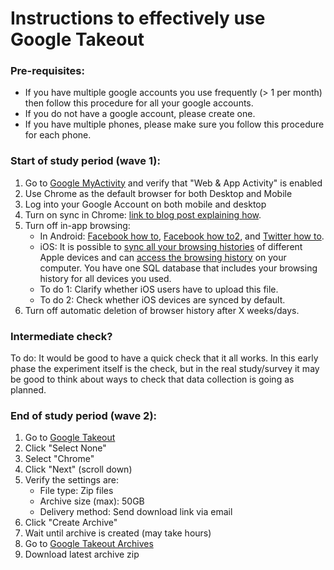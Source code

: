 # Instructions to effectively use Google Takeout

### Pre-requisites:
* If you have multiple google accounts you use frequently (> 1 per month) then follow this procedure for all your google accounts.
* If you do not have a google account, please create one.
* If you have multiple phones, please make sure you follow this procedure for each phone.


### Start of study period (wave 1):

1. Go to [Google MyActivity](https://myaccount.google.com/activitycontrols) and verify that "Web & App Activity" is enabled
2. Use Chrome as the default browser for both Desktop and Mobile
3. Log into your Google Account on both mobile and desktop
4. Turn on sync in Chrome: [link to blog post explaining how](https://www.techrepublic.com/article/how-to-manage-cross-device-syncing-in-chrome/).
5. Turn off in-app browsing:
   * In Android: [Facebook how to](https://lifehacker.com/disable-facebooks-in-app-browser-to-use-your-preferred-1658842307), [Facebook how to2](https://www.technologyhint.com/disable-facebook-in-app-browser/), and [Twitter how to](https://www.technologyhint.com/disable-twitter-in-app-browser/).
   * iOS: It is possible to [sync all your browsing histories](https://www.igeeksblog.com/how-to-sync-safari-icloud-history-from-mac/) of different Apple devices and can [access the browsing history](https://discussions.apple.com/thread/4927279) on your computer. You have one SQL database that includes your browsing history for all devices you used.
   * To do 1: Clarify whether iOS users have to upload this file.
   * To do 2: Check whether iOS devices are synced by default.
6. Turn off automatic deletion of browser history after X weeks/days.

### Intermediate check?
To do: It would be good to have a quick check that it all works. In this early phase the experiment itself is the check, but in the real study/survey it may be good to think about ways to check that data collection is going as planned.

### End of study period (wave 2):

1. Go to [Google Takeout](https://takeout.google.com/)
2. Click "Select None"
3. Select "Chrome"
4. Click "Next" (scroll down)
5. Verify the settings are:
   * File type: Zip files
   * Archive size (max): 50GB
   * Delivery method: Send download link via email
6. Click "Create Archive"
7. Wait until archive is created (may take hours)
8. Go to [Google Takeout Archives](https://takeout.google.com/settings/takeout/downloads)
9. Download latest archive zip
